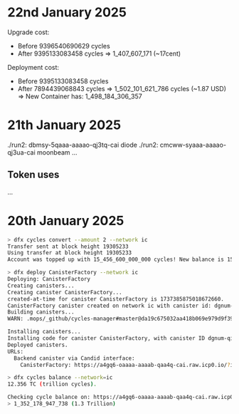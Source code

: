 # 22nd January 2025

Upgrade cost:
  - Before 9396540690629 cycles
  - After  9395133083458 cycles
  => 1_407_607_171 (~17cent)

Deployment cost:
  - Before 9395133083458 cycles
  - After  7894439068843 cycles
  => 1_502_101_621_786 cycles (~1.87 USD)
  => New Container has: 1_498_184_306_357

# 21th January 2025

./run2: dbmsy-5qaaa-aaaao-qj3tq-cai diode
./run2: cmcww-syaaa-aaaao-qj3ua-cai moonbeam
...

Token uses
- 

...

# 20th January 2025

```bash
> dfx cycles convert --amount 2 --network ic
Transfer sent at block height 19305233
Using transfer at block height 19305233
Account was topped up with 15_456_600_000_000 cycles! New balance is 15_456_500_000_000 cycles.
```

```bash
> dfx deploy CanisterFactory --network ic
Deploying: CanisterFactory
Creating canisters...
Creating canister CanisterFactory...
created-at-time for canister CanisterFactory is 1737385875018672660.
CanisterFactory canister created on network ic with canister id: dgnum-qiaaa-aaaao-qj3ta-cai
Building canisters...
WARN: .mops/_github/cycles-manager#master@da19c675032aa418b069e979d9f391a36c053a9c/src/SendCycles.mo:21.7-21.18: warning [M0195], this function call implicitly requires `system` capability and may perform undesired actions (please review the call and provide a type instantiation `<system>` to suppress this warning)

Installing canisters...
Installing code for canister CanisterFactory, with canister ID dgnum-qiaaa-aaaao-qj3ta-cai
Deployed canisters.
URLs:
  Backend canister via Candid interface:
    CanisterFactory: https://a4gq6-oaaaa-aaaab-qaa4q-cai.raw.icp0.io/?id=dgnum-qiaaa-aaaao-qj3ta-cai
```

```bash
> dfx cycles balance --network=ic
12.356 TC (trillion cycles).
```

```bash
Checking cycle balance on: https://a4gq6-oaaaa-aaaab-qaa4q-cai.raw.icp0.io/?id=dbmsy-5qaaa-aaaao-qj3tq-cai
> 1_352_178_947_738 (1.3 Trillion)
```

